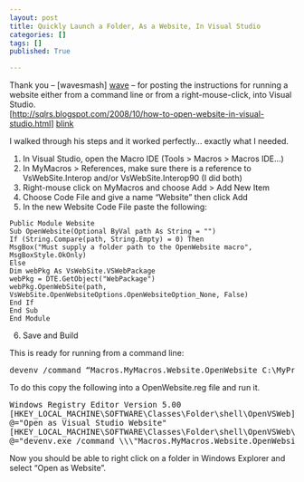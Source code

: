 ```yaml
---
layout: post
title: Quickly Launch a Folder, As a Website, In Visual Studio
categories: []
tags: []
published: True

---
```


Thank you – [wavesmash] [wave] – for posting the instructions for running a website either from a command line or from a right-mouse-click, into Visual Studio.  
[http://sqlrs.blogspot.com/2008/10/how-to-open-website-in-visual-studio.html] [blink]  

I walked through his steps and it worked perfectly… exactly what I needed.

1. In Visual Studio, open the Macro IDE (Tools > Macros > Macros IDE…)
2. In MyMacros > References, make sure there is a reference to VsWebSite.Interop and/or VsWebSite.Interop90 (I did both)
3. Right-mouse click on MyMacros and choose Add > Add New Item
4. Choose Code File and give a name “Website” then click Add
5. In the new Website Code File paste the following:  
```
Public Module Website
Sub OpenWebsite(Optional ByVal path As String = "")
If (String.Compare(path, String.Empty) = 0) Then
MsgBox("Must supply a folder path to the OpenWebsite macro", MsgBoxStyle.OkOnly)
Else
Dim webPkg As VsWebSite.VSWebPackage
webPkg = DTE.GetObject("WebPackage")
webPkg.OpenWebSite(path, VsWebSite.OpenWebsiteOptions.OpenWebsiteOption_None, False)
End If
End Sub
End Module
```
6. Save and Build  

This is ready for running from a command line:
<pre>
devenv /command “Macros.MyMacros.Website.OpenWebsite C:\MyProjects\MyCompany\CompanySite”
</pre>
To do this copy the following into a OpenWebsite.reg file and run it.
<pre>
Windows Registry Editor Version 5.00
[HKEY_LOCAL_MACHINE\SOFTWARE\Classes\Folder\shell\OpenVSWeb]
@="Open as Visual Studio Website"
[HKEY_LOCAL_MACHINE\SOFTWARE\Classes\Folder\shell\OpenVSWeb\command]
@="devenv.exe /command \\\"Macros.MyMacros.Website.OpenWebsite %1\\\""
</pre>
Now you should be able to right click on a folder in Windows Explorer and select “Open as Website”.

[wave]: http://www.blogger.com/profile/01723071506840447394
[blink]: http://sqlrs.blogspot.com/2008/10/how-to-open-website-in-visual-studio.html